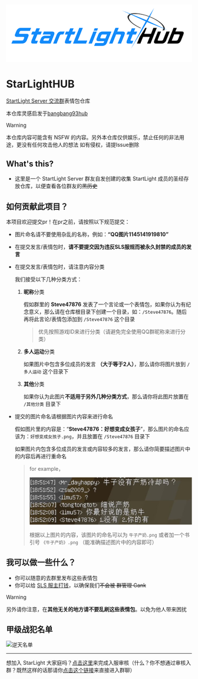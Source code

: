 ![starlighthub](./.github/starlighthub.png)

# StarLightHUB

[StartLight Server 交流群](https://jq.qq.com/?_wv=1027&k=rt0b2rlH)表情包仓库

本仓库灵感启发于[bangbang93hub](https://github.com/Mxmilu666/bangbang93HUB/tree/main?tab=readme-ov-file)

> [!WARNING]
>
> 本仓库内容可能含有 NSFW 的内容。另外本仓库仅供娱乐，禁止任何的非法用途，更没有任何攻击他人的想法
> 如有侵权，请提Issue删除

## What's this?

- 这里是一个 StartLight Server 群友自发创建的收集 StartLight 成员的圣经存放仓库，以便查看各位群友的~~黑历史~~

## 如何贡献此项目？

本项目欢迎提交pr！在pr之前，请按照以下规范提交：

- 图片命名请不要使用杂乱的名称，例如：**“QQ图片1145141919810”**

- 在提交发言/表情包时，**请不要提交因为违反SLS服规而被永久封禁的成员的发言**

- 在提交发言/表情包时，请注意内容分类

  我们接受以下几种分类方式：

  1. **昵称**分类

     假如群里的 **Steve47876** 发表了一个言论或一个表情包，如果你认为有纪念意义，那么请在仓库根目录下创建一个目录，如：`/Steve47876`。随后再将此言论/表情包添加到 `/Steve47876` 这个目录

     > 优先按照游戏ID来进行分类（请避免完全使用QQ群昵称来进行分类）

  2. **多人运动**分类

     如果图片中包含多位成员的发言 **（大于等于2人）**，那么请你将图片放到 `/多人运动` 这个目录下

  3. **其他**分类

     如果你认为此图片**不适用于另外几种分类方式**，那么请你将此图片放置在 `/其他分类` 目录下

- 提交的图片命名请根据图片内容来进行命名

  假如图片里的内容是：“**Steve47876：好想变成女孩子**”，那么图片的命名应该为：`好想变成女孩子.png`，并且放置在 `/Steve47876` 目录下
  
  如果图片内包含多位成员的发言或内容较多的发言，那么请你简要描述图片中的内容后再进行重命名
  
  > for example，
  >
  > ![《牛子产奶》](./多人运动/《牛子产奶》.png)
  >
  > 根据以上图片的内容，该图片的命名可以为 `牛子产奶.png` 或者加一个书引号 `《牛子产奶》.png`
  > （能准确描述图片中的内容即可）

## 我可以做一些什么？

- 你可以随意的去群里发布这些表情包
- 你可以给 [SLS 服主打钱](https://afdian.com/a/StarLight666)，以确保我们~~不会被 群管理 Gank~~

> [!WARNING]
>
> 另外请你注意，在**其他无关的地方请不要乱刷这些表情包**。以免为他人带来困扰

## 甲级战犯名单
![逆天名单](https://contrib.rocks/image?repo=huangsam04/StarLightHUB)

------

想加入 StarLight 大家庭吗？[点击这里](https://jq.qq.com/?_wv=1027&k=rt0b2rlH)来完成入服审核（什么？你不想通过审核入群？既然这样的话那请你[点击这个链接](https://www.bilibili.com/video/BV1GJ411x7h7)来直接进入群聊）
